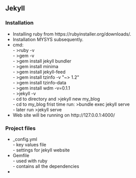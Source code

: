 <h2>Jekyll</h2>

<h3>Installation</h3>
<ul>
  <li>Installing ruby from https://rubyinstaller.org/downloads/.</li>
  <li>Installation MYSYS subsequently.</li>
  <li>cmd:
    <br>
    - >ruby -v<br>
    - >gem -v<br>
    - >gem install jekyll bundler<br>
    - >gem install minima<br>
    - >gem install jekyll-feed<br>
    - >gem install tzinfo -v "~> 1.2"<br>
    - >gem install tzinfo-data<br>
    - >gem install wdm -v=0.1.1<br>
    - >jekyll -v<br>
    - cd to directory and >jekyll new my_blog<br>
    - cd to my_blog frist time run: >bundle exec jekyll serve<br>
    - later run >jekyll serve
  </li>
  <li>Web site will be running on http://127.0.0.1:4000/</li>
</ul>

<h3>Project files</h3>
<ul>
  <li>_config.yml
    <br>
    - key values file<br>
    - settings for jekyll website
  </li>
  <li>Gemfile
    <br>
    - used with ruby<br>
    - contains all the dependencies
  </li>
  <li></li>
</ul>





